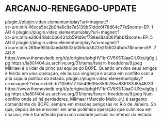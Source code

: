 # ARCANJO-RENEGADO-UPDATE

<item>
<title>[COLOR silver][B] ARCANJO RENEGADO 2º TEMPORADA [/COLOR][/B][COLOR yellow]  FULL HD  [B][/COLOR][/B]</title>
<link>plugin://plugin.video.elementum/play?uri=magnet:?xt=urn:btih:48cce5bc2b04a6c8a7e5139b51ddc6f78d64c77e$nome=EP. 1 AO 4</link>
<link>plugin://plugin.video.elementum/play?uri=magnet:?xt=urn:btih:e2d0448dc066431cb591d9cf788ed8ad061fabb1$nome=EP. 5 AO 6</link>
<link>plugin://plugin.video.elementum/play?uri=magnet:?xt=urn:btih:261be955b0aedd8552b056db5622e2f56024bdb7$nome=EP. 7 AO 8</link>
<thumbnail>https://www.themoviedb.org/t/p/original/phgHV1brCV5K5TJaaOlUXculg0g.jpg</thumbnail>
<fanart>https://ia801404.us.archive.org/31/items/fanart-freeddons/9.jpeg</fanart>
<info> Mikhael é o líder da principal equipe do BOPE. Quando um dos seus amigos é ferido em uma operação, ele busca vingança e acaba em conflito com a alta cúpula política do estado.</info>
</item>

<item>
<title>[COLOR silver][B] ARCANJO RENEGADO 1º TEMPORADA [/COLOR][/B][COLOR yellow]  FULL HD  [B][/COLOR][/B]</title>
<link>plugin://plugin.video.elementum/play?uri=magnet:?xt=urn:btih:b710565177b549636e356f78ea836182d8546f33</link>
<thumbnail>https://www.themoviedb.org/t/p/original/phgHV1brCV5K5TJaaOlUXculg0g.jpg</thumbnail>
<fanart>https://ia801404.us.archive.org/31/items/fanart-freeddons/9.jpeg</fanart>
<info>Num conflito onde só há perdedores, Mikhael (Marcelo Mello Jr.) é sargento comandante do BOPE, sempre em missões perigosas no Rio de Janeiro. Só que, depois de se envolver em uma polêmica operação que culminou em chacina, ele é transferido para uma unidade policial no interior do estado.</info>
</item>
